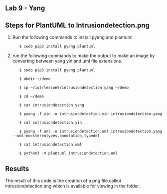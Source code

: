 ## Lab 9 - Yang

## Steps for PlantUML to Intrusiondetection.png
1) Run the following commands to install pyang and plantuml

          $ sudo pip3 install pyang plantuml
            
2) run the following commands to make the output to make an image by converting between yang yin and uml file extensions.
          
          $ sudo pip3 install pyang plantuml
          
          $ mkdir ~/demo
          
          $ cp ~/iot/lesson9/intrusiondetection.yang ~/demo
          
          $ cd ~/demo
          
          $ cat intrusiondetection.yang
          
          $ pyang -f yin -o intrusiondetection.yin intrusiondetection.yang
          
          $ cat intrusiondetection.yin
          
          $ pyang -f uml -o intrusiondetection.uml intrusiondetection.yang --uml-no=stereotypes,annotation,typedef
          
          $ cat intrusiondetection.uml
          
          $ python3 -m plantuml intrusiondetection.uml
          
## Results
The result of this code is the creation of a png file called intrusiondetection.png which is available for viewing in the folder.  
